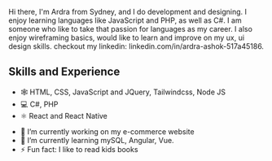 

 Hi there, I'm Ardra from Sydney, and I do development and designing. I enjoy learning languages like JavaScript and PHP, as well as C#. I am someone who like to take that passion for languages as my career. I also enjoy wireframing basics, would like to learn and improve on my ux, ui design skills.  checkout my linkedin: linkedin.com/in/ardra-ashok-517a45186. 

## Skills and Experience
* 🕸 HTML, CSS, JavaScript and JQuery, Tailwindcss, Node JS
* 💻 C#, PHP
* ⚛ React and React Native


- 🔭 I’m currently working on my e-commerce website
- 🌱 I’m currently learning mySQL, Angular, Vue.
- ⚡ Fun fact: I like to read kids books 
      


